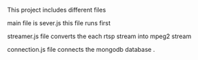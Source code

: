 This project includes different files 

main file is sever.js this file runs first 

streamer.js file converts the each rtsp stream into mpeg2 stream 

connection.js file connects the mongodb database 
.
